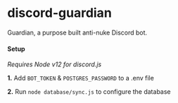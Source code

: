 # discord-guardian
Guardian, a purpose built anti-nuke Discord bot.

#### Setup

*Requires Node v12 for discord.js*

**1.** Add `BOT_TOKEN` & `POSTGRES_PASSWORD` to a .env file

**2.** Run `node database/sync.js` to configure the database